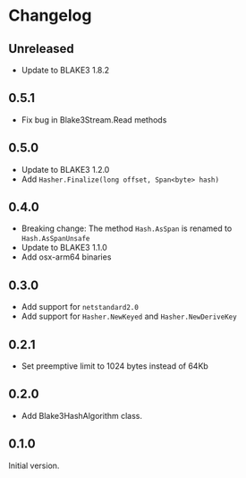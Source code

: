 # Changelog

## Unreleased
- Update to BLAKE3 1.8.2

## 0.5.1
- Fix bug in Blake3Stream.Read methods 

## 0.5.0
- Update to BLAKE3 1.2.0
- Add `Hasher.Finalize(long offset, Span<byte> hash)`

## 0.4.0
- Breaking change: The method `Hash.AsSpan` is renamed to `Hash.AsSpanUnsafe`
- Update to BLAKE3 1.1.0
- Add osx-arm64 binaries

## 0.3.0

- Add support for `netstandard2.0`
- Add support for `Hasher.NewKeyed` and `Hasher.NewDeriveKey`

## 0.2.1

- Set preemptive limit to 1024 bytes instead of 64Kb

## 0.2.0

- Add Blake3HashAlgorithm class.

## 0.1.0

Initial version.